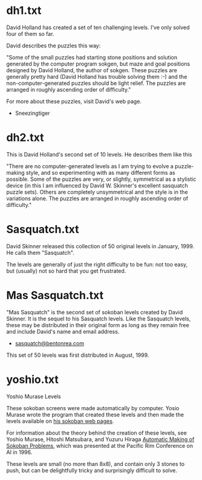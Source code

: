 
# dh1.txt

David Holland has created a set of ten challenging levels. I've only solved four of them so far.

David describes the puzzles this way:

"Some of the small puzzles had starting stone positions and solution generated by
the computer program sokgen, but maze and goal positions designed by David
Holland, the author of sokgen. These puzzles are generally pretty hard (David
Holland has trouble solving them :-) and the non-computer-generated puzzles
should be light relief. The puzzles are arranged in roughly ascending order of
difficulty."

For more about these puzzles, visit David's web page.

- Sneezingtiger

# dh2.txt

This is David Holland's second set of 10 levels.
He describes them like this

"There are no computer-generated levels as I am trying to evolve a puzzle-making 
style, and so experimenting with as many different forms as possible. 
Some of the puzzles are very, or slightly, symmetrical as a stylistic device
(in this I am influenced by David W. Skinner's excellent sasquatch puzzle sets).
Others are completely unsymmetrical and the style is in the variations alone.
The puzzles are arranged in roughly ascending order of difficulty."

# Sasquatch.txt

David Skinner released this collection of 50 original levels in January, 1999.
He calls them \"Sasquatch".

The levels are generally of just the right difficulty to be fun: not too easy,
but (usually) not so hard that you get frustrated.

# Mas Sasquatch.txt

"Mas Sasquatch" is the second set of sokoban levels created by
David Skinner. It is the sequel to his Sasquatch levels.
Like the Sasquatch levels, these may be distributed in their original form
as long as they remain free and include David's name and email address.

- sasquatch@bentonrea.com

This set of 50 levels was first distributed in August, 1999.

# yoshio.txt

Yoshio Murase Levels

These sokoban screens were made automatically by computer. Yosio Murase wrote
the program that created these levels and then made the levels available on
<A href="http://www.ne.jp/asahi/ai/yoshio/sokoban/main.htm">his sokoban 
web pages</A>.

For information about the theory behind the creation of these levels, see Yoshio
Murase, Hitoshi Matsubara, and Yuzuru Hiraga 
<A href="http://www.ne.jp/asahi/ai/yoshio/sokoban/pub/pricai96.ps">Automatic 
Making of Sokoban Problems</A>, which was presented at the Pacific Rim Conference on AI in 1996.

These levels are small (no more than 8x8), and contain only 3 stones to push, 
but can be delightfully tricky and surprisingly difficult to solve.

